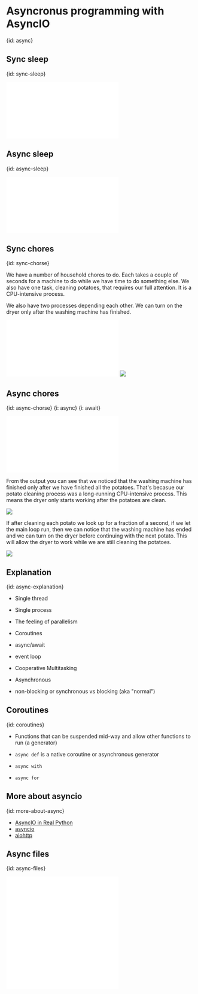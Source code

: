# Asyncronus programming with AsyncIO
{id: async}

## Sync sleep
{id: sync-sleep}

![](examples/async/sleep.py)

## Async sleep
{id: async-sleep}

![](examples/async/async_sleep.py)



## Sync chores
{id: sync-chorse}

We have a number of household chores to do. Each takes a couple of seconds for a machine to do
while we have time to do something else. We also have one task, cleaning potatoes, that requires
our full attention. It is a CPU-intensive process.

We also have two processes depending each other. We can turn on the dryer only after the
washing machine has finished.

![](examples/async/sync_chores.py)
![](examples/async/sync_chores.out)


## Async chores
{id: async-chorse}
{i: async}
{i: await}


![](examples/async/async_chores.py)

From the output you can see that we noticed that the washing machine has finished only after we
have finished all the potatoes. That's becasue our potato cleaning process was a long-running
CPU-intensive process. This means the dryer only starts working after the potatoes are clean.

![](examples/async/async_chores.out)

If after cleaning each potato we look up for a fraction of a second, if we let the main loop run,
then we can notice that the washing machine has ended and we can turn on the dryer before continuing
with the next potato. This will allow the dryer to work while we are still cleaning the potatoes.

![](examples/async/async_chores_async.out)



## Explanation
{id: async-explanation}

* Single thread
* Single process
* The feeling of parallelism
* Coroutines


* async/await

* event loop

* Cooperative Multitasking

* Asynchronous
* non-blocking or synchronous vs blocking (aka "normal")

## Coroutines
{id: coroutines}

* Functions that can be suspended mid-way and allow other functions to run (a generator)

* `async def` is a native coroutine or asynchronous generator
* `async with`
* `async for`


## More about asyncio
{id: more-about-async}

* [AsyncIO in Real Python](https://realpython.com/async-io-python/)
* [asyncio](https://docs.python.org/library/asyncio.html)
* [aiohttp](https://docs.aiohttp.org/)

## Async files
{id: async-files}

![](examples/async/http_request.py)
![](examples/async/files.py)

